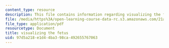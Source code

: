 ```yaml
---
content_type: resource
description: This file contains information regarding visualizing the fetus.
file: /media/https%3A/open-learning-course-data-rc.s3.amazonaws.com/21a-231j-gender-sexuality-and-society-spring-2006/97d5a218e1d44ba398ca492655767063_MIT21A_213JS06_visual.pdf
file_type: application/pdf
resourcetype: Document
title: visualizing the fetus
uid: 97d5a218-e1d4-4ba3-98ca-492655767063
---
```

